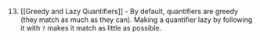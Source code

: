13. [[Greedy and Lazy Quantifiers]] - By default, quantifiers are greedy (they match as much as they can). Making a quantifier lazy by following it with `?` makes it match as little as possible.